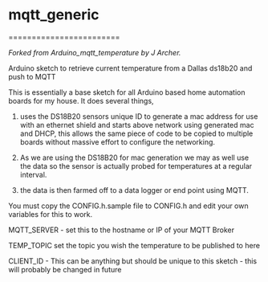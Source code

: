 # **mqtt_generic**
========================

_Forked from Arduino_mqtt_temperature by J Archer._

Arduino sketch to retrieve current temperature from a Dallas ds18b20 and push to MQTT

This is essentially a base sketch for all Arduino based home automation boards for my house. It does several things,

1) uses the DS18B20 sensors unique ID to generate a mac address for use with an ethernet shield and starts above network using generated mac and DHCP, this allows the same piece of code to be copied to multiple boards without massive effort to configure the networking.

2) As we are using the DS18B20 for mac generation we may as well use the data so the sensor is actually probed for temperatures at a regular interval.

3) the data is then farmed off to a data logger or end point using MQTT.

You must copy the CONFIG.h.sample file to CONFIG.h and edit your own variables for this to work.

MQTT_SERVER - set this to the hostname or IP of your MQTT Broker

TEMP_TOPIC set the topic you wish the temperature to be published to here

CLIENT_ID - This can be anything but should be unique to this sketch - this will probably be changed in future

